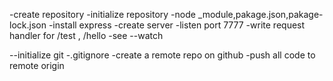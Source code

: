 -create repository
-initialize repository
-node _module,pakage.json,pakage-lock.json
-install express
-create server
-listen port 7777
-write request handler for /test , /hello
-see --watch


--initialize git
-.gitignore
-create  a remote repo on github
-push all code to remote origin